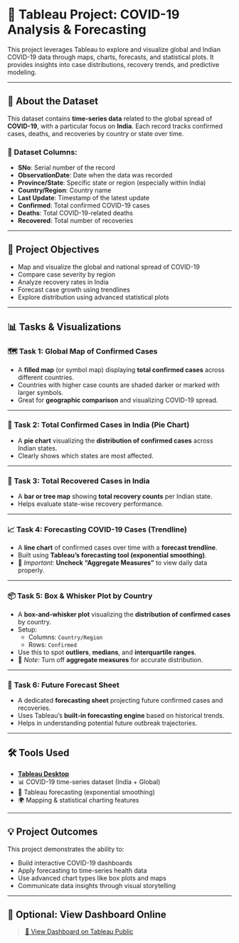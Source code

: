 
# 🦠 Tableau Project: COVID-19 Analysis & Forecasting

This project leverages Tableau to explore and visualize global and Indian COVID-19 data through maps, charts, forecasts, and statistical plots. It provides insights into case distributions, recovery trends, and predictive modeling.

---

## 📁 About the Dataset

This dataset contains **time-series data** related to the global spread of **COVID-19**, with a particular focus on **India**. Each record tracks confirmed cases, deaths, and recoveries by country or state over time.

### 🧾 Dataset Columns:
- **SNo**: Serial number of the record  
- **ObservationDate**: Date when the data was recorded  
- **Province/State**: Specific state or region (especially within India)  
- **Country/Region**: Country name  
- **Last Update**: Timestamp of the latest update  
- **Confirmed**: Total confirmed COVID-19 cases  
- **Deaths**: Total COVID-19-related deaths  
- **Recovered**: Total number of recoveries  

---

## 🎯 Project Objectives

- Map and visualize the global and national spread of COVID-19
- Compare case severity by region
- Analyze recovery rates in India
- Forecast case growth using trendlines
- Explore distribution using advanced statistical plots

---

## 📊 Tasks & Visualizations

### 🗺️ **Task 1: Global Map of Confirmed Cases**

- A **filled map** (or symbol map) displaying **total confirmed cases** across different countries.
- Countries with higher case counts are shaded darker or marked with larger symbols.
- Great for **geographic comparison** and visualizing COVID-19 spread.

---

### 🥧 **Task 2: Total Confirmed Cases in India (Pie Chart)**

- A **pie chart** visualizing the **distribution of confirmed cases** across Indian states.
- Clearly shows which states are most affected.

---

### 💚 **Task 3: Total Recovered Cases in India**

- A **bar or tree map** showing **total recovery counts** per Indian state.
- Helps evaluate state-wise recovery performance.

---

### 📈 **Task 4: Forecasting COVID-19 Cases (Trendline)**

- A **line chart** of confirmed cases over time with a **forecast trendline**.
- Built using **Tableau’s forecasting tool (exponential smoothing)**.
- 📌 *Important:* **Uncheck “Aggregate Measures”** to view daily data properly.

---

### 📦 **Task 5: Box & Whisker Plot by Country**

- A **box-and-whisker plot** visualizing the **distribution of confirmed cases** by country.
- Setup:
  - Columns: `Country/Region`
  - Rows: `Confirmed`
- Use this to spot **outliers**, **medians**, and **interquartile ranges**.
- 📌 *Note:* Turn off **aggregate measures** for accurate distribution.

---

### 🔮 **Task 6: Future Forecast Sheet**

- A dedicated **forecasting sheet** projecting future confirmed cases and recoveries.
- Uses Tableau’s **built-in forecasting engine** based on historical trends.
- Helps in understanding potential future outbreak trajectories.

---

## 🛠️ Tools Used

- [**Tableau Desktop**](https://www.tableau.com/)
- 📊 COVID-19 time-series dataset (India + Global)
- 🧠 Tableau forecasting (exponential smoothing)
- 🌍 Mapping & statistical charting features

---

## 💡 Project Outcomes

This project demonstrates the ability to:

- Build interactive COVID-19 dashboards
- Apply forecasting to time-series health data
- Use advanced chart types like box plots and maps
- Communicate data insights through visual storytelling

---

## 🔗 Optional: View Dashboard Online

> [🔗 View Dashboard on Tableau Public](https://public.tableau.com/app/profile/yourname/viz/your-dashboard-name)
